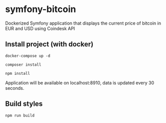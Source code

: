 # symfony-bitcoin
Dockerized Symfony application that displays the current price of bitcoin in EUR and USD using Coindesk API

## Install project (with docker)
`docker-compose up -d`

`composer install`

`npm install`

Application will be available on localhost:8910, data is updated every 30 seconds.

## Build styles
`npm run build`
